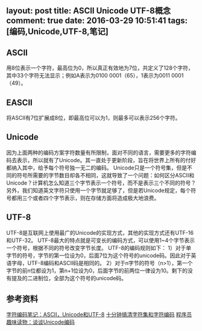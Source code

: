 layout: post
title: ASCII Unicode UTF-8概念
comment: true
date: 2016-03-29 10:51:41
tags: [编码,Unicode,UTF-8,笔记] 
---

## ASCII
用8位表示一个字符，最高位为0，所以真正有效地为7位，共定义了128个字符，其中33个字符无法显示；例如A表示为0100 0001（65），1表示为0011 0001（49）。

## EASCII
将ASCII有7位扩展成8位，即最高位可以为1，则最多可以表示256个字符。

<!-- more -->

## Unicode
因为上面两种的编码方案字符数量有所限制，面对不同的语言，需要更多的字符编码去表示，所以就有了Unicode。其一直处于更新阶段，旨在将世界上所有的付好都纳入其中，给予每个符号独一无二的编码。
Unicode只是一个符号集，但是不同的符号所需要的字节数目却各不相同，这就导致了一个问题：如何区分ASCII和Unicode？计算机怎么知道三个字节表示一个符号，而不是表示三个不同的符号？另外，我们知道英文字符只使用一个字节就足够了，但是若Unicode规定，每个符号都用三个或者四个字节表示，则在存储方面将造成极大地浪费。

## UTF-8
UTF-8是互联网上使用最广的Unicode的实现方式，其他的实现方式还有UTF-16和UTF-32。
UTF-8最大的特点就是可变长的编码方式，可以使用1~4个字节表示一个符号，根据不同的符号改变字节长度。
UTF-8的编码规则如下：
1）对于单字节的符号，字节的第一位设为0，后面7位为这个符号的unicode码。因此对于英语字母，UTF-8编码和ASCII码是相同的。
2）对于n字节的符号（n>1），第一个字节的前n位都设为1，第n+1位设为0，后面字节的前两位一律设为10。剩下的没有提及的二进制位，全部为这个符号的unicode码。

## 参考资料
[字符编码笔记：ASCII，Unicode和UTF-8](http://www.ruanyifeng.com/blog/2007/10/ascii_unicode_and_utf-8.html)
[十分钟搞清字符集和字符编码](http://cenalulu.github.io/linux/character-encoding/)
[程序员趣味读物：谈谈Unicode编码](http://pcedu.pconline.com.cn/empolder/gj/other/0505/616631_1.html)
